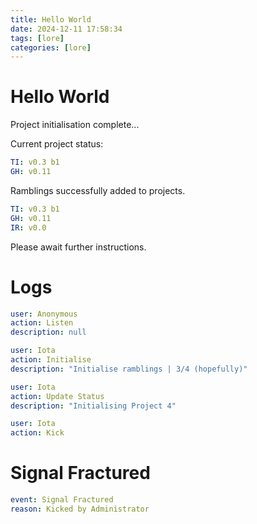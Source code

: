 ```yaml
---
title: Hello World
date: 2024-12-11 17:58:34
tags: [lore]
categories: [lore]
---
```

# Hello World

Project initialisation complete...

<!-- more -->

Current project status:

```yml Project Status
TI: v0.3 b1
GH: v0.11
```

Ramblings successfully added to projects.

```yml Project Status
TI: v0.3 b1
GH: v0.11
IR: v0.0
```

Please await further instructions.

# Logs

```yml Action Log
user: Anonymous
action: Listen
description: null

user: Iota
action: Initialise
description: "Initialise ramblings | 3/4 (hopefully)"

user: Iota
action: Update Status
description: "Initialising Project 4"

user: Iota
action: Kick
```

# Signal Fractured

```yml Signal Fractured
event: Signal Fractured
reason: Kicked by Administrator
```
